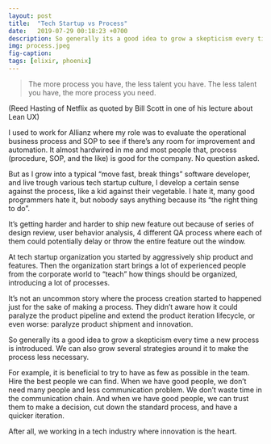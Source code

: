 ```yaml
---
layout: post
title:  "Tech Startup vs Process"
date:   2019-07-29 00:18:23 +0700
description: So generally its a good idea to grow a skepticism every time a new process is introduced. We can also grow several strategies around it to make the process less necessary.
img: process.jpeg 
fig-caption: 
tags: [elixir, phoenix]
---
```


> The more process you have, the less talent you have. The less talent you have, the more process you need.

(Reed Hasting of Netflix as quoted by Bill Scott in one of his lecture about Lean UX)


I used to work for Allianz where my role was to evaluate the operational business process and SOP to see if there’s any room for improvement and automation. It almost hardwired in me and most people that, process (procedure, SOP, and the like) is good for the company. No question asked.


But as I grow into a typical “move fast, break things” software developer, and live trough various tech startup culture, I develop a certain sense against the process, like a kid against their vegetable. I hate it, many good programmers hate it, but nobody says anything because its “the right thing to do”.


It’s getting harder and harder to ship new feature out because of series of design review, user behavior analysis, 4 different QA process where each of them could potentially delay or throw the entire feature out the window.


At tech startup organization you started by aggressively ship product and features. Then the organization start brings a lot of experienced people from the corporate world to “teach” how things should be organized, introducing a lot of processes.


It’s not an uncommon story where the process creation started to happened just for the sake of making a process. They didn’t aware how it could paralyze the product pipeline and extend the product iteration lifecycle, or even worse: paralyze product shipment and innovation.


So generally its a good idea to grow a skepticism every time a new process is introduced. We can also grow several strategies around it to make the process less necessary.


For example, it is beneficial to try to have as few as possible in the team. Hire the best people we can find. When we have good people, we don’t need many people and less communication problem. We don’t waste time in the communication chain. And when we have good people, we can trust them to make a decision, cut down the standard process, and have a quicker iteration.


After all, we working in a tech industry where innovation is the heart.